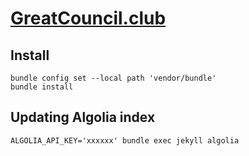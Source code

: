 # [GreatCouncil.club](http://greatcouncil.club)

## Install

~~~
bundle config set --local path 'vendor/bundle'
bundle install
~~~

## Updating Algolia index

~~~
ALGOLIA_API_KEY='xxxxxx' bundle exec jekyll algolia
~~~
